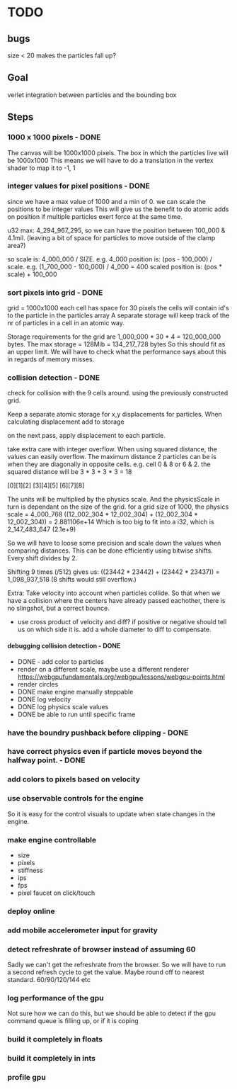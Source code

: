 # TODO

## bugs
size < 20 makes the particles fall up?

## Goal
verlet integration between particles and the bounding box

## Steps

### 1000 x 1000 pixels - DONE
The canvas will be 1000x1000 pixels.
The box in which the particles live will be 1000x1000
This means we will have to do a translation in the vertex shader to map it to -1, 1

### integer values for pixel positions - DONE
since we have a max value of 1000 and a min of 0. we can scale the positions to be integer values
This will give us the benefit to do atomic adds on position if multiple particles exert force at the same time.

u32 max: 4_294_967_295, so we can have the position between 100_000 & 4.1mil. (leaving a bit of space for particles to move outside of the clamp area?)

so scale is: 4_000_000 / SIZE. e.g. 4_000
position is: (pos - 100_000) / scale. e.g. (1_700_000 - 100_000) / 4_000 = 400
scaled position is: (pos * scale) + 100_000

### sort pixels into grid - DONE

grid = 1000x1000
each cell has space for 30 pixels
the cells will contain id's to the particle in the particles array
A separate storage will keep track of the nr of particles in a cell in an atomic way.

Storage requirements for the grid are 1_000_000 * 30 * 4 = 120_000_000 bytes. The max storage = 128Mib = 134_217_728 bytes
So this should fit as an upper limit. We will have to check what the performance says about this in regards of memory misses.

### collision detection - DONE

check for collision with the 9 cells around. using the previously constructed grid.

Keep a separate atomic storage for x,y displacements for particles. 
When calculating displacement add to storage

on the next pass, apply displacement to each particle.

take extra care with integer overflow. When using squared distance, the values can easily overflow.
The maximum distance 2 particles can be is when they are diagonally in opposite cells.
e.g. cell 0 & 8 or 6 & 2. the squared distance will be 3 * 3 + 3 * 3 = 18

[0][1][2]
[3][4][5]
[6][7][8]

The units will be multiplied by the physics scale. And the physicsScale in turn is dependant on the size of the grid.
for a grid size of 1000, the physics scale = 4_000_768
((12_002_304 * 12_002_304) + (12_002_304 * 12_002_304)) = 2.881106e+14
Which is too big to fit into a i32, which is 2_147_483_647 (2.1e+9)

So we will have to loose some precision and scale down the values when comparing distances.
This can be done efficiently using bitwise shifts. Every shift divides by 2.

Shifting 9 times (/512) gives us:
((23442 * 23442) + (23442 * 23437)) = 1_098_937_518 (8 shifts would still overflow.)

Extra: Take velocity into account when particles collide. So that when we have a collision where the centers have already passed eachother, there is no slingshot, but a correct bounce.
  - use cross product of velocity and diff? if positive or negative should tell us on which side it is. add a whole diameter to diff to compensate.

#### debugging collision detection - DONE
- DONE - add color to particles
- render on a different scale, maybe use a different renderer https://webgpufundamentals.org/webgpu/lessons/webgpu-points.html
- render circles
- DONE make engine manually steppable
- DONE log velocity
- DONE log physics scale values
- DONE be able to run until specific frame

### have the boundry pushback before clipping - DONE

### have correct physics even if particle moves beyond the halfway point. - DONE

### add colors to pixels based on velocity

### use observable controls for the engine
So it is easy for the control visuals to update when state changes in the engine.

### make engine controllable
- size
- pixels
- stiffness
- ips
- fps
- pixel faucet on click/touch

### deploy online

### add mobile accelerometer input for gravity

### detect refreshrate of browser instead of assuming 60
Sadly we can't get the refreshrate from the browser. So we will have to run a second refresh cycle to get the value.
Maybe round off to nearest standard. 60/90/120/144 etc

### log performance of the gpu
Not sure how we can do this, but we should be able to detect if the gpu command queue is filling up, or if it is coping

### build it completely in floats

### build it completely in ints

### profile gpu




